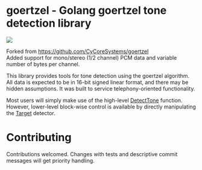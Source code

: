 # goertzel - Golang goertzel tone detection library
[![](https://godoc.org/github.com/pteich/goertzel?status.svg)](http://godoc.org/github.com/pteich/goertzel)

Forked from https://github.com/CyCoreSystems/goertzel  
Added support for mono/stereo (1/2 channel) PCM data and variable number of bytes per channel.

This library provides tools for tone detection using the goertzel algorithm.
All data is expected to be in 16-bit signed linear format, and there may be
hidden assumptions.  It was built to service telephony-oriented functionality.

Most users will simply make use of the high-level [DetectTone](https://godoc.org/github.com/pteich/goertzel#DetectTone) function.  However, lower-level block-wise control is available by directly manipulating the [Target](https://godoc.org/github.com/CyCoreSystems/goertzel#Target) detector.

# Contributing

Contributions welcomed. Changes with tests and descriptive commit messages will get priority handling.  

